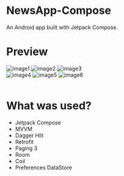 # NewsApp-Compose
An Android app built with Jetpack Compose.

# Preview 
![image1](https://github.com/user-attachments/assets/d12b40ee-6ed9-4a53-b422-d53b084036f9)
![image2](https://github.com/user-attachments/assets/1eaa12e7-4d24-4672-87bd-88c7202a3af2)
![image3](https://github.com/user-attachments/assets/4fa92ed3-20ca-415c-8ec9-d0e217cae047)
<br>
![image4](https://github.com/user-attachments/assets/58f1070b-3590-4788-a937-ab79da05046f)
![image5](https://github.com/user-attachments/assets/fc8afb0c-250f-4222-ab64-392a94b4e95b)
![image6](https://github.com/user-attachments/assets/76195a03-5259-4d81-9fa7-241ff64f9899)
<br><br>

# What was used?
<ul>
  <li>Jetpack Compose</li>
  <li>MVVM</li>
  <li>Dagger Hilt</li>
  <li>Retrofit</li>
  <li>Paging 3</li>
  <li>Room</li>
  <li>Coil</li>
  <li>Preferences DataStore</li>
</ul>
